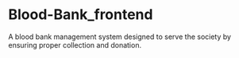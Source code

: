 # Blood-Bank_frontend
A blood bank management system designed to serve the society by ensuring proper collection and donation.
